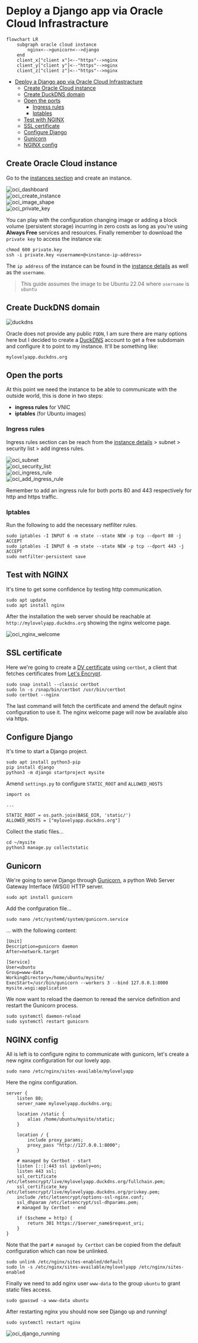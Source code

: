 # Deploy a Django app via Oracle Cloud Infrastracture  

```mermaid
flowchart LR
    subgraph oracle cloud instance
        nginx<-->gunicorn<-->django
    end
    client_x["client x"]<--"https"-->nginx
    client_y["client y"]<--"https"-->nginx
    client_z["client z"]<--"https"-->nginx
```

- [Deploy a Django app via Oracle Cloud Infrastracture](#deploy-a-django-app-via-oracle-cloud-infrastracture)
  - [Create Oracle Cloud instance](#create-oracle-cloud-instance)
  - [Create DuckDNS domain](#create-duckdns-domain)
  - [Open the ports](#open-the-ports)
    - [Ingress rules](#ingress-rules)
    - [Iptables](#iptables)
  - [Test with NGINX](#test-with-nginx)
  - [SSL certificate](#ssl-certificate)
  - [Configure Django](#configure-django)
  - [Gunicorn](#gunicorn)
  - [NGINX config](#nginx-config)


## Create Oracle Cloud instance  

Go to the [instances section](https://cloud.oracle.com/compute/instances) and create an instance.  

![oci_dashboard](https://github.com/dennyb87/elettrotecnica-serale/assets/7195133/06f79827-0c98-449a-940b-b998d75f0d2b)  
![oci_create_instance](https://github.com/dennyb87/elettrotecnica-serale/assets/7195133/c2e66b6f-6d67-4a91-867e-150b9b3729d6)  
![oci_image_shape](https://github.com/dennyb87/elettrotecnica-serale/assets/7195133/00aa4f24-2e81-43bb-916a-b3f44add215d)  
![oci_private_key](https://github.com/dennyb87/elettrotecnica-serale/assets/7195133/82dffafa-a35a-441b-8880-6da94aa10ef5)  

You can play with the configuration changing image or adding a block volume (persistent storage) incurring in zero costs as long as you're using **Always Free** services and resources. Finally remember to download the `private key` to access the instance via:  

```
chmod 600 private.key
ssh -i private.key <username>@<instance-ip-address>
```

The `ip address` of the instance can be found in the [instance details](https://cloud.oracle.com/compute/instances) as well as the `username`.  

> This guide assumes the image to be Ubuntu 22.04 where `username` is `ubuntu`  


## Create DuckDNS domain  

![duckdns](https://github.com/dennyb87/elettrotecnica-serale/assets/7195133/66490d29-3291-42b7-a225-a0075ca15de5)  

Oracle does not provide any public `FQDN`, I am sure there are many options here but I decided to create a [DuckDNS](https://www.duckdns.org/) account to get a free subdomain and configure it to point to my instance. It'll be something like:  

```
mylovelyapp.duckdns.org
```

## Open the ports  

At this point we need the instance to be able to communicate with the outside world, this is done in two steps:  

* **ingress rules** for VNIC
* **iptables** (for Ubuntu images)

### Ingress rules  

Ingress rules section can be reach from the [instance details](https://cloud.oracle.com/compute/instances) > subnet > security list > add ingress rules.  

![oci_subnet](https://github.com/dennyb87/elettrotecnica-serale/assets/7195133/6814e798-7913-45c6-8818-dca9157d3af1)  
![oci_security_list](https://github.com/dennyb87/elettrotecnica-serale/assets/7195133/1c3e6c8b-0f35-4d2c-97b4-a0651cf17816)  
![oci_ingress_rule](https://github.com/dennyb87/elettrotecnica-serale/assets/7195133/0f9dd184-6b50-4b8d-9c40-8ecfa912bbcc)  
![oci_add_ingress_rule](https://github.com/dennyb87/elettrotecnica-serale/assets/7195133/94245e3b-dae7-4032-ac06-26bd146549b2)  

Remember to add an ingress rule for both ports 80 and 443 respectively for http and https traffic.  

### Iptables  

Run the following to add the necessary netfilter rules.  

```
sudo iptables -I INPUT 6 -m state --state NEW -p tcp --dport 80 -j ACCEPT
sudo iptables -I INPUT 6 -m state --state NEW -p tcp --dport 443 -j ACCEPT
sudo netfilter-persistent save
``` 

## Test with NGINX  

It's time to get some confidence by testing http communication.  

```
sudo apt update
sudo apt install nginx
```

After the installation the web server should be reachable at `http://mylovelyapp.duckdns.org` showing the nginx welcome page.  

![oci_nginx_welcome](https://github.com/dennyb87/elettrotecnica-serale/assets/7195133/ffd97f22-af49-4dae-a4ff-435bf669bf58)  


## SSL certificate  

Here we're going to create a [DV certificate](https://en.wikipedia.org/wiki/Domain-validated_certificate) using `certbot`, a client that fetches certificates from [Let's Encrypt](https://letsencrypt.org/).  

```
sudo snap install --classic certbot
sudo ln -s /snap/bin/certbot /usr/bin/certbot
sudo certbot --nginx
```

The last command will fetch the certificate and amend the default nginx configuration to use it. The nginx welcome page will now be available also via https.  

## Configure Django  

It's time to start a Django project.  

```
sudo apt install python3-pip
pip install django
python3 -m django startproject mysite
```

Amend `settings.py` to configure `STATIC_ROOT` and `ALLOWED_HOSTS`

```
import os

...

STATIC_ROOT = os.path.join(BASE_DIR, 'static/')
ALLOWED_HOSTS = ["mylovelyapp.duckdns.org"]
```

Collect the static files...  

```
cd ~/mysite
python3 manage.py collectstatic
```

## Gunicorn  

We're going to serve Django through [Gunicorn](https://gunicorn.org/), a python Web Server Gateway Interface (WSGI) HTTP server.  

```
sudo apt install gunicorn
```

Add the confguration file...  

```
sudo nano /etc/systemd/system/gunicorn.service
```
... with the following content:  

```
[Unit]
Description=gunicorn daemon
After=network.target

[Service]
User=ubuntu
Group=www-data
WorkingDirectory=/home/ubuntu/mysite/
ExecStart=/usr/bin/gunicorn --workers 3 --bind 127.0.0.1:8000 mysite.wsgi:application
```

We now want to reload the daemon to reread the service definition and restart the Gunicorn process.  

```
sudo systemctl daemon-reload
sudo systemctl restart gunicorn
```

## NGINX config  

All is left is to configure nginx to communicate with gunicorn, let's create a new nginx configuration for our lovely app.    

```
sudo nano /etc/nginx/sites-available/mylovelyapp
```

Here the nginx configuration.   

```
server {
    listen 80;
    server_name mylovelyapp.duckdns.org;
    
    location /static {
		alias /home/ubuntu/mysite/static;
	}

	location / {
		include proxy_params;
		proxy_pass "http://127.0.0.1:8000";
	}

    # managed by Certbot - start
	listen [::]:443 ssl ipv6only=on;
	listen 443 ssl;
	ssl_certificate /etc/letsencrypt/live/mylovelyapp.duckdns.org/fullchain.pem;
	ssl_certificate_key /etc/letsencrypt/live/mylovelyapp.duckdns.org/privkey.pem;
	include /etc/letsencrypt/options-ssl-nginx.conf;
	ssl_dhparam /etc/letsencrypt/ssl-dhparams.pem;
    # managed by Certbot - end

	if ($scheme = http) {
		return 301 https://$server_name$request_uri;
	}
}
```

Note that the part `# managed by Certbot` can be copied from the default configuration which can now be unlinked.  

```
sudo unlink /etc/nginx/sites-enabled/default
sudo ln -s /etc/nginx/sites-available/mylovelyapp /etc/nginx/sites-enabled
```

Finally we need to add nginx user `www-data` to the group `ubuntu` to grant static files access.  

```
sudo gpasswd -a www-data ubuntu
```

After restarting nginx you should now see Django up and running!  

```
sudo systemctl restart nginx
```

![oci_django_running](https://github.com/dennyb87/elettrotecnica-serale/assets/7195133/14cb2291-b8c2-4aca-84bb-2cd2a2e38cc5)  
